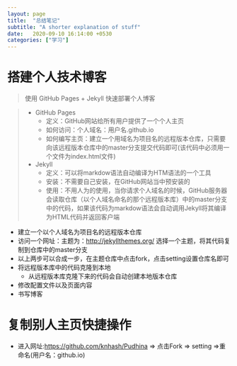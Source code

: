 ```yaml
---
layout: page
title:  "总结笔记"
subtitle: "A shorter explanation of stuff"
date:   2020-09-10 16:14:00 +0530
categories: ["学习"]
---
```


# 搭建个人技术博客

> 使用 GitHub Pages + Jekyll 快速部署个人博客

> - GitHub Pages 
>    - 定义：GitHub网站给所有用户提供了一个个人主页
>    - 如何访问：个人域名：用户名.github.io
>    - 如何编写主页：建立一个用域名为项目名的远程版本仓库，只需要向该远程版本仓库中的master分支提交代码即可(该代码中必须用一个文件为index.html文件)
> - Jekyll 
>     - 定义：可以将markdow语法自动编译为HTM语法的一个工具
>     - 安装：不需要自己安装，在GitHub网站当中预安装的
>     - 使用：不用人为的使用，当你请求个人域名的时候，GitHub服务器会读取仓库（以个人域名命名的那个远程版本库）中的master分支中的代码，如果该代码为markdow语法会自动调用Jekyll将其编译为HTML代码并返回客户端

- 建立一个以个人域名为项目名的远程版本仓库
- 访问一个网址：主题为：http://jekyllthemes.org/ 选择一个主题，将其代码复制到仓库中的master分支
- 以上两步可以合成一步，在主题仓库中点击fork，点击setting设置仓库名即可
- 将远程版本库中的代码克隆到本地
    - 从远程版本库克隆下来的代码会自动创建本地版本仓库
- 修改配置文件以及页面内容
- 书写博客

# 复制别人主页快捷操作
- 进入网址:https://github.com/knhash/Pudhina => 点击Fork =>   setting =>重命名(用户名：github.io)

